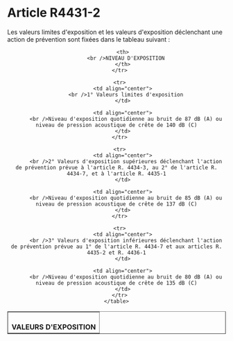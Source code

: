 # Article R4431-2

  
Les valeurs limites d'exposition et les valeurs d'exposition déclenchant une action de prévention sont fixées dans le tableau suivant : 
  


<div align="center">
  <center>
    <table border="1">
      <tr>
        <th>
          <br />VALEURS D'EXPOSITION
        </th>
        
        <th>
          <br />NIVEAU D'EXPOSITION
        </th>
      </tr>
      
      <tr>
        <td align="center">
          <br />1° Valeurs limites d'exposition
        </td>
        
        <td align="center">
          <br />Niveau d'exposition quotidienne au bruit de 87 dB (A) ou niveau de pression acoustique de crête de 140 dB (C)
        </td>
      </tr>
      
      <tr>
        <td align="center">
          <br />2° Valeurs d'exposition supérieures déclenchant l'action de prévention prévue à l'article R. 4434-3, au 2° de l'article R. 4434-7, et à l'article R. 4435-1
        </td>
        
        <td align="center">
          <br />Niveau d'exposition quotidienne au bruit de 85 dB (A) ou niveau de pression acoustique de crête de 137 dB (C)
        </td>
      </tr>
      
      <tr>
        <td align="center">
          <br />3° Valeurs d'exposition inférieures déclenchant l'action de prévention prévue au 1° de l'article R. 4434-7 et aux articles R. 4435-2 et R. 4436-1
        </td>
        
        <td align="center">
          <br />Niveau d'exposition quotidienne au bruit de 80 dB (A) ou niveau de pression acoustique de crête de 135 dB (C)
        </td>
      </tr>
    </table>
  </center>